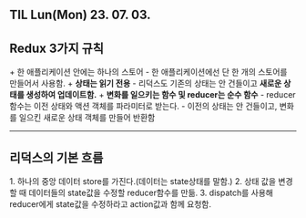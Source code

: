 ## TIL Lun(Mon) 23. 07. 03. 

<h2>Redux 3가지 규칙</h2>
 + <storng>한 애플리케이션 안에는 하나의 스토어</strong>
   - 한 애플리케이션에선 단 한 개의 스토어를 만들어서 사용함.
 + <strong>상태는 읽기 전용</strong>
   - 리덕스도 기존의 상태는 안 건들이고 <strong>새로운 상태를 생성하여 업데이트함.</strong>
 + <strong>변화를 일으키는 함수 및 reducer는 순수 함수</strong>
   - reducer함수는 이전 상태와 액션 객체를 파라미터로 받는다.
   - 이전의 상태는 안 건들이고, 변화를 일으킨 새로운 상태 객체를 만들어 반환함


-----------------------------------

<h2>리덕스의 기본 흐름</h2>
 1. 하나의 중앙 데이터 store를 가진다.(데이터는 state상태를 말함.)
 2. 상태 값을 변경할 때 데이터들의 state값을 수정할 reducer함수를 만듦.
 3. dispatch를 사용해 reducer에게 state값을 수정하라고 action값과 함께 요청함. 